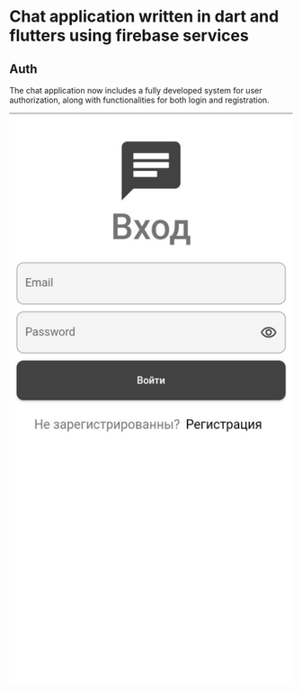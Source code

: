 # Chat application written in dart and flutters using firebase services

## Auth

The chat application now includes a fully developed system for user authorization, along with functionalities for both login and registration.

![Auth](https://raw.githubusercontent.com/BUYZQ/ChatApplication/main/README_ASSETS/auth1.jpg)
